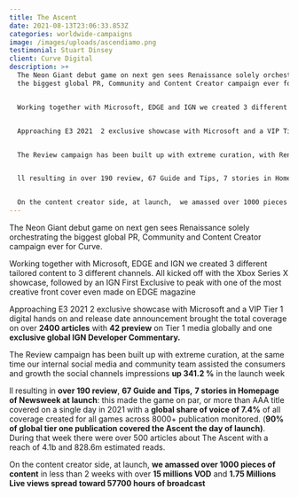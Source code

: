 ```yaml
---
title: The Ascent
date: 2021-08-13T23:06:33.853Z
categories: worldwide-campaigns
image: /images/uploads/ascendiamo.png
testimonial: Stuart Dinsey
client: Curve Digital
description: >+
  The Neon Giant debut game on next gen sees Renaissance solely orchestrating
  the biggest global PR, Community and Content Creator campaign ever for Curve.


  Working together with Microsoft, EDGE and IGN we created 3 different tailored content to 3 different channels. All kicked off with the Xbox Series X showcase, followed by an IGN First Exclusive to peak with one of the most creative front cover even made on EDGE magazine


  Approaching E3 2021  2 exclusive showcase with Microsoft and a VIP Tier 1 digital hands on and release date announcement brought the total coverage on over 2400 articles with 42 preview on Tier 1 media globally and one exclusive global IGN Developer Commentary.  


  The Review campaign has been built up with extreme curation, with Renaissance putting together  review strategy carefully tailored . At the same time our internal social media and community team assisted the consumers and growth the social channels impressions up 341.2 % in the launch week 


  ll resulting in over 190 review, 67 Guide and Tips, 7 stories in Homepage of Newsweek at launch: this made the game on par, or more than AAA title covered on a single day in 2021 with a global share of voice of 7.4% of all coverage created for all games across 8000+ publication monitored. (90% of global tier one publication covered the Ascent the day of launch). During that week there were over 500 articles about The Ascent with a reach of 4.1b and 828.6m estimated reads.


  On the content creator side, at launch,  we amassed over 1000 pieces of content in less than 2 weeks with over 15 millions VOD and 1.75 Millions Live views spread toward 57700 hours of broadcast as per 12th of August 2021.
---
```

The Neon Giant debut game on next gen sees Renaissance solely orchestrating the biggest global PR, Community and Content Creator campaign ever for Curve.

Working together with Microsoft, EDGE and IGN we created 3 different tailored content to 3 different channels. All kicked off with the Xbox Series X showcase, followed by an IGN First Exclusive to peak with one of the most creative front cover even made on EDGE magazine

Approaching E3 2021  2 exclusive showcase with Microsoft and a VIP Tier 1 digital hands on and release date announcement brought the total coverage on over **2400 articles** with **42 preview** on Tier 1 media globally and one **exclusive global IGN Developer Commentary.**  

The Review campaign has been built up with extreme curation, at the same time our internal social media and community team assisted the consumers and growth the social channels impressions **up 341.2 %** in the launch week 

ll resulting in **over 190 review**, **67 Guide and Tips,** **7 stories in Homepage of Newsweek at launch**: this made the game on par, or more than AAA title covered on a single day in 2021 with a **global share of voice of 7.4%** of all coverage created for all games across 8000+ publication monitored. (**90% of global tier one publication covered the Ascent the day of launch)**. During that week there were over 500 articles about The Ascent with a reach of 4.1b and 828.6m estimated reads.

On the content creator side, at launch,  **we amassed over 1000 pieces of content** in less than 2 weeks with over **15 millions VOD** and **1.75 Millions Live views spread toward 57700 hours of broadcast**